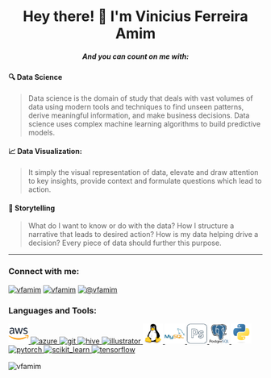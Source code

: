 <h1 align="center">Hey there! 👋 I'm Vinicius Ferreira Amim</h1>
<h5 align="center">And you can count on me with:</h5>

####  :mag: Data Science

>Data science is the domain of study that deals with vast volumes of data  using modern tools and techniques to find unseen patterns, derive  meaningful information, and make business decisions. Data science uses  complex machine learning algorithms to build predictive models.

#### :chart_with_upwards_trend: Data Visualization:

> It simply the visual representation of data, elevate and draw attention to key insights, provide context and formulate questions which lead to action.

#### :scroll: Storytelling

> What do I want to know or do with the data? How I structure a narrative that leads to desired action? How is my data helping drive a decision?
> Every piece of data should further this purpose. 

---

<h3 align="left">Connect with me:</h3>
<p align="left">
<a href="https://linkedin.com/in/vfamim" target="blank"><img align="center" src="https://www.vectorlogo.zone/logos/linkedin/linkedin-icon.svg" alt="vfamim" height="40" width="40" /></a>
<a href="https://kaggle.com/vfamim" target="blank"><img align="center" src="https://www.vectorlogo.zone/logos/kaggle/kaggle-icon.svg" alt="vfamim" height="40" width="40" /></a>
<a href="https://medium.com/@vfamim" target="blank"><img align="center" src="https://www.vectorlogo.zone/logos/medium/medium-tile.svg" alt="@vfamim" height="40" width="40" /></a>
</p>



<h3 align="left">Languages and Tools:</h3>
<p align="left"> <a href="https://aws.amazon.com" target="_blank"> <img src="https://raw.githubusercontent.com/devicons/devicon/master/icons/amazonwebservices/amazonwebservices-original-wordmark.svg" alt="aws" width="40" height="40"/> </a> <a href="https://azure.microsoft.com/en-in/" target="_blank"> <img src="https://www.vectorlogo.zone/logos/microsoft_azure/microsoft_azure-icon.svg" alt="azure" width="40" height="40"/> </a> <a href="https://git-scm.com/" target="_blank"> <img src="https://www.vectorlogo.zone/logos/git-scm/git-scm-icon.svg" alt="git" width="40" height="40"/> </a> <a href="https://hive.apache.org/" target="_blank"> <img src="https://www.vectorlogo.zone/logos/apache_hive/apache_hive-icon.svg" alt="hive" width="40" height="40"/> </a> <a href="https://www.adobe.com/in/products/illustrator.html" target="_blank"> <img src="https://www.vectorlogo.zone/logos/adobe_illustrator/adobe_illustrator-icon.svg" alt="illustrator" width="40" height="40"/> </a> <a href="https://www.linux.org/" target="_blank"> <img src="https://raw.githubusercontent.com/devicons/devicon/master/icons/linux/linux-original.svg" alt="linux" width="40" height="40"/> </a> <a href="https://www.mysql.com/" target="_blank"> <img src="https://raw.githubusercontent.com/devicons/devicon/master/icons/mysql/mysql-original-wordmark.svg" alt="mysql" width="40" height="40"/> </a> <a href="https://www.photoshop.com/en" target="_blank"> <img src="https://raw.githubusercontent.com/devicons/devicon/master/icons/photoshop/photoshop-line.svg" alt="photoshop" width="40" height="40"/> </a> <a href="https://www.postgresql.org" target="_blank"> <img src="https://raw.githubusercontent.com/devicons/devicon/master/icons/postgresql/postgresql-original-wordmark.svg" alt="postgresql" width="40" height="40"/> </a> <a href="https://www.python.org" target="_blank"> <img src="https://raw.githubusercontent.com/devicons/devicon/master/icons/python/python-original.svg" alt="python" width="40" height="40"/> </a> <a href="https://pytorch.org/" target="_blank"> <img src="https://www.vectorlogo.zone/logos/pytorch/pytorch-icon.svg" alt="pytorch" width="40" height="40"/> </a> <a href="https://scikit-learn.org/" target="_blank"> <img src="https://upload.wikimedia.org/wikipedia/commons/0/05/Scikit_learn_logo_small.svg" alt="scikit_learn" width="40" height="40"/> </a> <a href="https://www.tensorflow.org" target="_blank"> <img src="https://www.vectorlogo.zone/logos/tensorflow/tensorflow-icon.svg" alt="tensorflow" width="40" height="40"/> </a> </p>

<p><img align="center" src="https://github-readme-stats.vercel.app/api/top-langs?username=vfamim&show_icons=true&locale=en&layout=compact" alt="vfamim" /></p>
